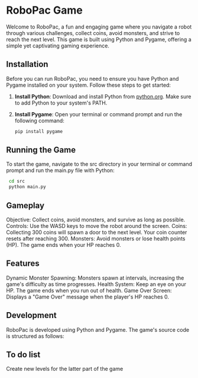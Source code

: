 # RoboPac Game

Welcome to RoboPac, a fun and engaging game where you navigate a robot through various challenges, collect coins, avoid monsters, and strive to reach the next level. This game is built using Python and Pygame, offering a simple yet captivating gaming experience.

## Installation

Before you can run RoboPac, you need to ensure you have Python and Pygame installed on your system. Follow these steps to get started:

1. **Install Python**: Download and install Python from [python.org](https://www.python.org/downloads/). Make sure to add Python to your system's PATH.

2. **Install Pygame**: Open your terminal or command prompt and run the following command:
   ```sh
   pip install pygame

## **Running the Game**

To start the game, navigate to the src directory in your terminal or command prompt and run the main.py file with Python:

```sh
 cd src
 python main.py
````

## Gameplay

Objective: Collect coins, avoid monsters, and survive as long as possible.
Controls: Use the WASD keys to move the robot around the screen.
Coins: Collecting 300 coins will spawn a door to the next level. Your coin counter resets after reaching 300.
Monsters: Avoid monsters or lose health points (HP). The game ends when your HP reaches 0.

## Features

Dynamic Monster Spawning: Monsters spawn at intervals, increasing the game's difficulty as time progresses.
Health System: Keep an eye on your HP. The game ends when you run out of health.
Game Over Screen: Displays a "Game Over" message when the player's HP reaches 0.

## Development
RoboPac is developed using Python and Pygame. The game's source code is structured as follows:

## To do list
Create new levels for the latter part of the game
